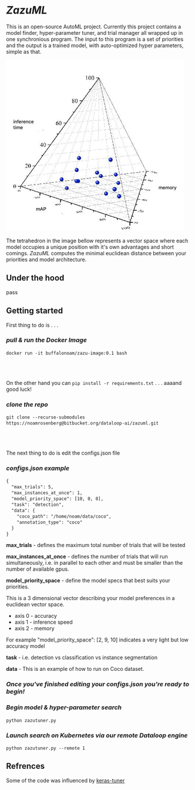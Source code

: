 # ***ZazuML***

This is an open-source AutoML project. Currently this project contains a model finder, hyper-parameter tuner, 
and trial manager all wrapped up in one synchronious program. The input to this program is a set of priorities and 
the output is a trained model, with auto-optimized hyper parameters, simple as that.

![model_space](./images/tetra4.jpeg)

The tetrahedron in the image bellow represents a vector space where each model occupies a unique 
position with it's own advantages and short comings. *ZazuML* computes the minimal euclidean distance 
between your priorities and model architecture. 

## Under the hood

pass 


## Getting started

First thing to do is . . .  

### *pull & run the Docker Image*
```
docker run -it buffalonoam/zazu-image:0.1 bash
```
<br/><br/>  
On the other hand you can `pip install -r requirements.txt` . . . aaaand good luck!

### *clone the repo*
```
git clone --recurse-submodules https://noamrosenberg@bitbucket.org/dataloop-ai/zazuml.git
```
<br/><br/>   
The next thing to do is edit the configs.json file

### *configs.json example*
```
{
  "max_trials": 5,
  "max_instances_at_once": 1,
  "model_priority_space": [10, 0, 0],
  "task": "detection",
  "data": {
    "coco_path": "/home/noam/data/coco",
    "annotation_type": "coco"
  }
}
```
**max_trials** - defines the maximum total number of trials that will be tested

**max_instances_at_once** - defines the number of trials that will run simultaneously, 
i.e. in parallel to each other and must be smaller than the number of available gpus.

**model_priority_space** -  define the model specs that best suits your priorities.

This is a 3 dimensional vector describing your model preferences in a euclidean vector space.

- axis 0 - accuracy
- axis 1 - inference speed
- axis 2 - memory

For example "model_priority_space": [2, 9, 10] indicates a very light but low accuracy model

**task** - i.e. detection vs classification vs instance segmentation

**data** - This is an example of how to run on Coco dataset.

### ***Once you've finished editing your configs.json you're ready to begin!***

### *Begin model & hyper-parameter search*
```
python zazutuner.py
```
### *Launch search on Kubernetes via our remote Dataloop engine*
```
python zazutuner.py --remote 1
```

## Refrences

Some of the code was influenced by [keras-tuner](https://github.com/keras-team/keras-tuner)